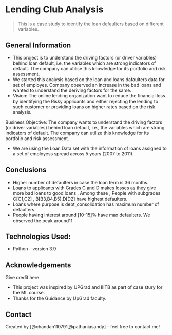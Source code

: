 # Lending Club Analysis
> This is a case study to identify the loan defaulters based on different variables.


## General Information
- This project is to understand the driving factors (or driver variables) behind loan default, i.e. the variables which are strong indicators of default.  The company can utilise this knowledge for its portfolio and risk assessment. 
- We started this analysis based on the loan and loans dafaulters data for set of employes. Company observed an increase in the bad loans and wanted to understand the deriving factors for the same.  
- Vision: The online lending organization want to reduce the financial loss by identifying the Risky applicants and either rejecting the lending to such customer or providing loans on higher rates based on the risk analysis. 

Business Objective: The company wants to understand the driving factors (or driver variables) behind loan default, i.e., the variables which are strong indicators of default.  The company can utilize this knowledge for its portfolio and risk assessment.

- We are using the Loan Data set with the information of loans assigned to a set of employess spread across 5 years (2007 to 2011).


## Conclusions
- Higher number of defaulters in case the loan term is 36 months.
- Loans to applicants with Grades C and D makes losses as they give more bad loans to good loans . Among these , People with subgrades C[C1,C2] , B[B3,B4,B5],D[D2]  have highest defaulters. 
- Loans where purpose is debt_consolidation has maximum number of defaulters. 
- People having interest around [10-15]% have max defaulters. We observed the peak around11


## Technologies Used:
- Python - version 3.9


## Acknowledgements
Give credit here.
- This project was inspired by UPGrad and IIITB as part of case stury for the ML course. 
- Thanks for the Guidance by UpGrad faculty.


## Contact
Created by [@chandan110791,@pathaniasandy] - feel free to contact me!



